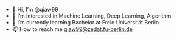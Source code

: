 - 👋 Hi, I’m @qiaw99
- 👀 I’m interested in Machine Learning, Deep Learning, Algorithm
- 🌱 I’m currently learning Bachelor at Freie Universität Berlin
- 📫 How to reach me qiaw99@zedat.fu-berlin.de

<!---
qiaw99/qiaw99 is a ✨ special ✨ repository because its `README.md` (this file) appears on your GitHub profile.
You can click the Preview link to take a look at your changes.
--->
